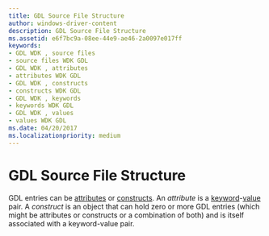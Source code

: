 ```yaml
---
title: GDL Source File Structure
author: windows-driver-content
description: GDL Source File Structure
ms.assetid: e6f7bc9a-08ee-44e9-ae46-2a0097e017ff
keywords:
- GDL WDK , source files
- source files WDK GDL
- GDL WDK , attributes
- attributes WDK GDL
- GDL WDK , constructs
- constructs WDK GDL
- GDL WDK , keywords
- keywords WDK GDL
- GDL WDK , values
- values WDK GDL
ms.date: 04/20/2017
ms.localizationpriority: medium
---
```


# GDL Source File Structure


GDL entries can be [attributes](gdl-attributes.md) or [constructs](gdl-constructs.md). An *attribute* is a [keyword](gdl-keywords.md)-[value](gdl-values.md) pair. A *construct* is an object that can hold zero or more GDL entries (which might be attributes or constructs or a combination of both) and is itself associated with a keyword-value pair.

 

 




